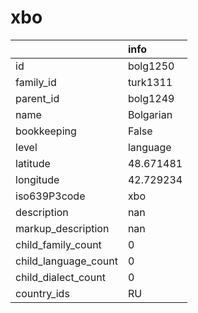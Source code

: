 # xbo
|                      | info      |
|:---------------------|:----------|
| id                   | bolg1250  |
| family_id            | turk1311  |
| parent_id            | bolg1249  |
| name                 | Bolgarian |
| bookkeeping          | False     |
| level                | language  |
| latitude             | 48.671481 |
| longitude            | 42.729234 |
| iso639P3code         | xbo       |
| description          | nan       |
| markup_description   | nan       |
| child_family_count   | 0         |
| child_language_count | 0         |
| child_dialect_count  | 0         |
| country_ids          | RU        |